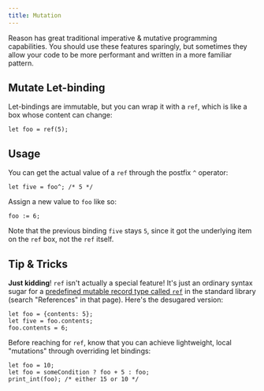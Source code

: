 ```yaml
---
title: Mutation
---
```


Reason has great traditional imperative & mutative programming capabilities. You should use these features sparingly, but sometimes they allow your code to be more performant and written in a more familiar pattern.

## Mutate Let-binding

Let-bindings are immutable, but you can wrap it with a `ref`, which is like a box whose content can change:

```reason
let foo = ref(5);
```

## Usage

You can get the actual value of a `ref` through the postfix `^` operator:

```
let five = foo^; /* 5 */
```

Assign a new value to `foo` like so:

```
foo := 6;
```

Note that the previous binding `five` stays `5`, since it got the underlying item on the `ref` box, not the `ref` itself.

## Tip & Tricks

**Just kidding**! `ref` isn't actually a special feature! It's just an ordinary syntax sugar for a [predefined mutable record type called `ref`](/api/Pervasives.html#TYPEref) in the standard library (search "References" in that page). Here's the desugared version:

```reason
let foo = {contents: 5};
let five = foo.contents;
foo.contents = 6;
```

Before reaching for `ref`, know that you can achieve lightweight, local "mutations" through overriding let bindings:

```reason
let foo = 10;
let foo = someCondition ? foo + 5 : foo;
print_int(foo); /* either 15 or 10 */
```
